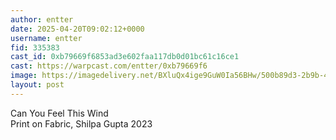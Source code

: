 ```yaml
---
author: entter
date: 2025-04-20T09:02:12+0000
username: entter
fid: 335383
cast_id: 0xb79669f6853ad3e602faa117db0d01bc61c16ce1
cast: https://warpcast.com/entter/0xb79669f6
image: https://imagedelivery.net/BXluQx4ige9GuW0Ia56BHw/500b89d3-2b9b-4efd-29c7-0dc2af0ec400/original
layout: post
---
```

Can You Feel This Wind  
Print on Fabric, Shilpa Gupta 2023  

<img src='https://imagedelivery.net/BXluQx4ige9GuW0Ia56BHw/500b89d3-2b9b-4efd-29c7-0dc2af0ec400/original' alt='' referrerpolicy='no-referrer'/>